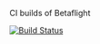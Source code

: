 CI builds of Betaflight

[![Build Status](https://si618.visualstudio.com/betaflight-ci/_apis/build/status/si618.betaflight?branchName=master)](https://si618.visualstudio.com/betaflight-ci/_build/latest?definitionId=4&branchName=master)
